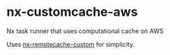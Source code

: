 # nx-customcache-aws
Nx task runner that uses computational cache on AWS

Uses [nx-remotecache-custom](https://github.com/NiklasPor/nx-remotecache-custom) for simplicity.
